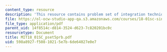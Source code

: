 ```yaml
---
content_type: resource
description: 'This resource contains problem set of integration techniques. '
file: https://ol-ocw-studio-app-qa.s3.amazonaws.com/courses/18-01sc-single-variable-calculus-fall-2010/598a8927f50810215e7b6de64027e0e7_MIT18_01SC_pset5prb.pdf
file_type: application/pdf
parent_uid: 14f8514c-d814-3524-d623-7c820201bc0c
resourcetype: Document
title: MIT18_01SC_pset5prb.pdf
uid: 598a8927-f508-1021-5e7b-6de64027e0e7
---
```


